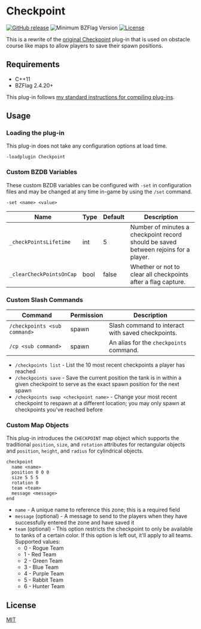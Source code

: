 # Checkpoint

[![GitHub release](https://img.shields.io/github/release/allejo/Checkpoint.svg)](https://github.com/allejo/Checkpoint/releases/latest)
![Minimum BZFlag Version](https://img.shields.io/badge/BZFlag-v2.4.20+-blue.svg)
[![License](https://img.shields.io/github/license/allejo/Checkpoint.svg)](LICENSE.md)

This is a rewrite of the [original Checkpoint](https://forums.bzflag.org/viewtopic.php?f=79&t=16273&p=158192) plug-in that is used on obstacle course like maps to allow players to save their spawn positions.

## Requirements

- C++11
- BZFlag 2.4.20+

This plug-in follows [my standard instructions for compiling plug-ins](https://github.com/allejo/docs.allejo.io/wiki/BZFlag-Plug-in-Distribution).

## Usage

### Loading the plug-in

This plug-in does not take any configuration options at load time.

```
-loadplugin Checkpoint
```

### Custom BZDB Variables

These custom BZDB variables can be configured with `-set` in configuration files and may be changed at any time in-game by using the `/set` command.

```
-set <name> <value>
```

| Name | Type | Default | Description |
| ---- | ---- | ------- | ----------- |
| `_checkPointsLifetime` | int | 5 | Number of minutes a checkpoint record should be saved between rejoins for a player. |
| `_clearCheckPointsOnCap` | bool | false | Whether or not to clear all checkpoints after a flag capture. |

### Custom Slash Commands

| Command | Permission | Description |
| ------- | ---------- | ----------- |
| `/checkpoints <sub command>` | spawn | Slash command to interact with saved checkpoints. |
| `/cp <sub command>` | spawn | An alias for the `checkpoints` command. |

- `/checkpoints list` - List the 10 most recent checkpoints a player has reached
- `/checkpoints save` - Save the current position the tank is in within a given checkpoint to serve as the exact spawn position for the next spawn
- `/checkpoints swap <checkpoint name>` - Change your most recent checkpoint to respawn at a different location; you may only spawn at checkpoints you've reached before

### Custom Map Objects

This plug-in introduces the `CHECKPOINT` map object which supports the traditional `position`, `size`, and `rotation` attributes for rectangular objects and `position`, `height`, and `radius` for cylindrical objects.

```text
checkpoint
  name <name>
  position 0 0 0
  size 5 5 5
  rotation 0
  team <team>
  message <message>
end
```

- `name` - A unique name to reference this zone; this is a required field
- `message` (optional) - A message to send to the players when they have successfully entered the zone and have saved it
- `team` (optional) - This option restricts the checkpoint to only be available to tanks of a certain color. If this option is left out, it'll apply to all teams. Supported values:
  - 0 - Rogue Team
  - 1 - Red Team
  - 2 - Green Team
  - 3 - Blue Team
  - 4 - Purple Team
  - 5 - Rabbit Team
  - 6 - Hunter Team

## License

[MIT](LICENSE.md)
